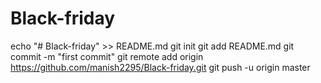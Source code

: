 # Black-friday
echo "# Black-friday" >> README.md
git init
git add README.md
git commit -m "first commit"
git remote add origin https://github.com/manish2295/Black-friday.git
git push -u origin master
